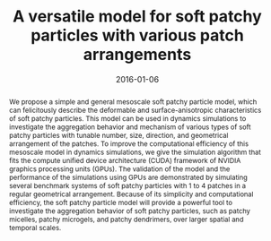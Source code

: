---
title: "A versatile model for soft patchy particles with various patch arrangements"
authors:
- Zhan-Wei Li
- You-Liang Zhu
- Zhong-Yuan Lu
- Zhao-Yan Sun
date: "2016-01-06"
doi: "10.1039/C5SM02125A"
publication_types: ["期刊文章"]
publication: "Soft Matter"
publication_short: "Soft Matter 2016,3,12,741-749"
abstract: "
<!--more-->
We propose a simple and general mesoscale soft patchy particle  model, which can felicitously describe the deformable and  surface-anisotropic characteristics of soft patchy particles. This model  can be used in dynamics simulations to investigate the aggregation  behavior and mechanism of various types of soft patchy particles with  tunable number, size, direction, and geometrical arrangement of the  patches. To improve the computational efficiency of this mesoscale model  in dynamics simulations, we give the simulation algorithm that fits the  compute unified device architecture (CUDA) framework of NVIDIA graphics  processing units (GPUs). The validation of the model and the  performance of the simulations using GPUs are demonstrated by simulating  several benchmark systems of soft patchy particles with 1 to 4 patches  in a regular geometrical arrangement. Because of its simplicity and  computational efficiency, the soft patchy particle model will provide a  powerful tool to investigate the aggregation behavior of soft patchy  particles, such as patchy micelles, patchy microgels, and patchy  dendrimers, over larger spatial and temporal scales."
url_pdf: "https://pubs.rsc.org/en/content/articlelanding/2016/sm/c5sm02125a"
---
